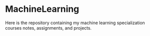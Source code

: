 # MachineLearning
Here is the repository containing my machine learning specialization courses notes, assignments, and projects.
